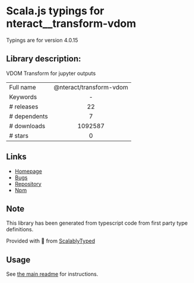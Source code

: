 
# Scala.js typings for nteract__transform-vdom

Typings are for version 4.0.15

## Library description:
VDOM Transform for jupyter outputs

|                    |                 |
| ------------------ | :-------------: |
| Full name          | @nteract/transform-vdom |
| Keywords           | - |
| # releases         | 22 |
| # dependents       | 7 |
| # downloads        | 1092587 |
| # stars            | 0 |

## Links
- [Homepage](https://github.com/nteract/nteract#readme)
- [Bugs](https://github.com/nteract/nteract/issues)
- [Repository](https://github.com/nteract/nteract)
- [Npm](https://www.npmjs.com/package/%40nteract%2Ftransform-vdom)
    


## Note
This library has been generated from typescript code from first party type definitions.

Provided with :purple_heart: from [ScalablyTyped](https://github.com/oyvindberg/ScalablyTyped)

## Usage
See [the main readme](../../readme.md) for instructions.


